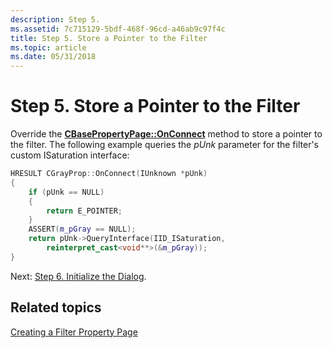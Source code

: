 ```yaml
---
description: Step 5.
ms.assetid: 7c715129-5bdf-468f-96cd-a46ab9c97f4c
title: Step 5. Store a Pointer to the Filter
ms.topic: article
ms.date: 05/31/2018
---
```


# Step 5. Store a Pointer to the Filter

Override the [**CBasePropertyPage::OnConnect**](cbasepropertypage-onconnect.md) method to store a pointer to the filter. The following example queries the *pUnk* parameter for the filter's custom ISaturation interface:


```C++
HRESULT CGrayProp::OnConnect(IUnknown *pUnk)
{
    if (pUnk == NULL)
    {
        return E_POINTER;
    }
    ASSERT(m_pGray == NULL);
    return pUnk->QueryInterface(IID_ISaturation, 
        reinterpret_cast<void**>(&m_pGray));
}
```



Next: [Step 6. Initialize the Dialog](step-6--initialize-the-dialog.md).

## Related topics

<dl> <dt>

[Creating a Filter Property Page](creating-a-filter-property-page.md)
</dt> </dl>

 

 



